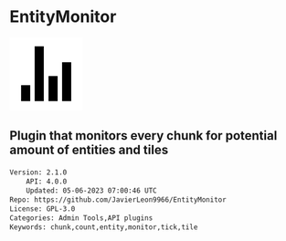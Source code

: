 # EntityMonitor
<img src="https://raw.githubusercontent.com/JavierLeon9966/EntityMonitor/b00489e7c57406bb5b9983d55add3f9abbd8e7df/icon.png" width="128" height="128" />

## Plugin that monitors every chunk for potential amount of entities and tiles
```properties
Version: 2.1.0
    API: 4.0.0
    Updated: 05-06-2023 07:00:46 UTC
Repo: https://github.com/JavierLeon9966/EntityMonitor
License: GPL-3.0
Categories: Admin Tools,API plugins
Keywords: chunk,count,entity,monitor,tick,tile
```